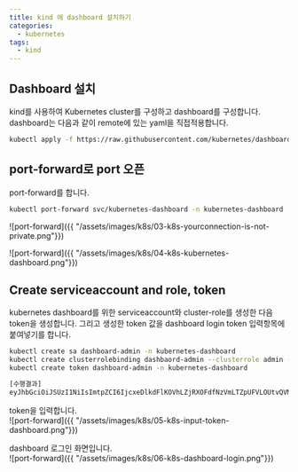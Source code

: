 ```yaml
---
title: kind 에 dashboard 설치하기 
categories:
  - kubernetes
tags: 
  - kind
---
```


## Dashboard 설치
kind를 사용하여 Kubernetes cluster를 구성하고 dashboard를 구성합니다.
dashboard는 다음과 같이 remote에 있는 yaml을 직접적용합니다.  
```bash
kubectl apply -f https://raw.githubusercontent.com/kubernetes/dashboard/master/src/deploy/recommended/kubernetes-dashboard.yaml
```

## port-forward로 port 오픈
port-forward를 합니다.  
```bash
kubectl port-forward svc/kubernetes-dashboard -n kubernetes-dashboard  443 --address 0.0.0.0
```
![port-forward]({{ "/assets/images/k8s/03-k8s-yourconnection-is-not-private.png"}})

![port-forward]({{ "/assets/images/k8s/04-k8s-kubernetes-dashboard.png"}})

## Create serviceaccount and role, token
kubernetes dashboard를 위한 serviceaccount와 cluster-role를 생성한 다음 token을 생성합니다. 그리고 생성한 token 값을 
dashboard login token 입력항목에 붙여넣기를 합니다.  
```bash
kubectl create sa dashboard-admin -n kubernetes-dashboard
kubectl create clusterrolebinding dashbaord-admin --clusterrole admin --serviceaccount kubernetes-dashboard:dashboard-admin
kubectl create token dashboard-admin -n kubernetes-dashboard

[수행결과]
eyJhbGciOiJSUzI1NiIsImtpZCI6IjcxeDlkdFlKOVhLZjRXOFdfNzVmLTZpUFVLOUtvQVM5M0RUMlMxcVBtblEifQ.eyJhdWQiOlsiaHR0cHM6Ly9rdWJlcm5ldGVzLmRlZmF1bHQuc3ZjLmNsdXN0ZXIubG9jYWwiXSwiZXhwIjoxNjc2NDkzNzA3LCJpYXQiOjE2NzY0OTAxMDcsImlzcyI6Imh0dHBzOi8va3ViZXJuZXRlcy5kZWZhdWx0LnN2Yy5jbHVzdGVyLmxvY2FsIiwia3ViZXJuZXRlcy5pbyI6eyJuYW1lc3BhY2UiOiJrdWJlcm5ldGVzLWRhc2hib2FyZCIsInNlcnZpY2VhY2NvdW50Ijp7Im5hbWUiOiJkYXNoYm9hcmQtYWRtaW4iLCJ1aWQiOiIwNDdlM2RjYS03N2JiLTRmYzMtYTkzZS0yMjAwNWNkZDBkOWYifX0sIm5iZiI6MTY3NjQ5MDEwNywic3ViIjoic3lzdGVtOnNlcnZpY2VhY2NvdW50Omt1YmVybmV0ZXMtZGFzaGJvYXJkOmRhc2hib2FyZC1hZG1pbiJ9.uDhrySLj1sZgsRovMS7TqT4DuTipdhaa2n1uKDLnfGq_-JNwQma7S0qOuLY20FAXfIGceax_k_LY5js0SP0GFWHSrw8m2S2jOEeDXkcvEkBQVDXi5DY-bp6p_y2dI4CleUxauFgPXOwXTOu8Un1fOfgltMCvGBcf68qPjZ1pxrni5_HlPi_o9xjhmfbggUxEq8zx0n2H5j0ssVITM7jH38F6eO7rMPVHRBngMok2qqOydviQZ0994TPgq_NByKkWDk1npCXOvrt03z9X6I7Q5-k6yX8vVEZSKq9rbq0lAJQLKlpKlttTHz6YJf0YEQwgygcakDxKCRsCk07kgEXP2Q
```
token을 입력합니다.  
![port-forward]({{ "/assets/images/k8s/05-k8s-input-token-dashboard.png"}})

dashboard 로그인 화면입니다.  
![port-forward]({{ "/assets/images/k8s/06-k8s-dashboard-login.png"}})